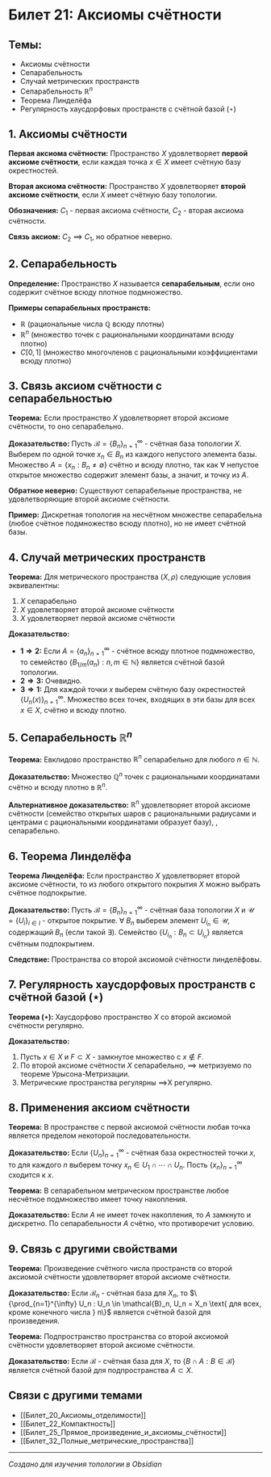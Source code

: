 # Билет 21: Аксиомы счётности

## Темы:
- Аксиомы счётности
- Сепарабельность
- Случай метрических пространств
- Сепарабельность $\mathbb{R}^n$
- Теорема Линделёфа
- Регулярность хаусдорфовых пространств с счётной базой (⋆)

## 1. Аксиомы счётности

**Первая аксиома счётности:** Пространство $X$ удовлетворяет **первой аксиоме счётности**, если каждая точка $x \in X$ имеет счётную базу окрестностей.

**Вторая аксиома счётности:** Пространство $X$ удовлетворяет **второй аксиоме счётности**, если $X$ имеет счётную базу топологии.

**Обозначения:** $C_1$ - первая аксиома счётности, $C_2$ - вторая аксиома счётности.

**Связь аксиом:** $C_2$ $\implies$  $C_1$, но обратное неверно.

## 2. Сепарабельность

**Определение:** Пространство $X$ называется **сепарабельным**, если оно содержит счётное всюду плотное подмножество.

**Примеры сепарабельных пространств:**
- $\mathbb{R}$ (рациональные числа $\mathbb{Q}$ всюду плотны)
- $\mathbb{R}^n$ (множество точек с рациональными координатами всюду плотно)
- $C[0,1]$ (множество многочленов с рациональными коэффициентами всюду плотно)

## 3. Связь аксиом счётности с сепарабельностью

**Теорема:** Если пространство $X$ удовлетворяет второй аксиоме счётности, то оно сепарабельно.

**Доказательство:** Пусть $\mathcal{B} = \{B_n\}_{n=1}^{\infty}$ - счётная база топологии $X$. Выберем по одной точке $x_n \in B_n$ из каждого непустого элемента базы. Множество $A = \{x_n : B_n \neq \emptyset\}$ счётно и всюду плотно, так как ∀ непустое открытое множество содержит элемент базы, а значит, и точку из $A$.

**Обратное неверно:** Существуют сепарабельные пространства, не удовлетворяющие второй аксиоме счётности.

**Пример:** Дискретная топология на несчётном множестве сепарабельна (любое счётное подмножество всюду плотно), но не имеет счётной базы.

## 4. Случай метрических пространств

**Теорема:** Для метрического пространства $(X, \rho)$ следующие условия эквивалентны:

1. $X$ сепарабельно
2. $X$ удовлетворяет второй аксиоме счётности
3. $X$ удовлетворяет первой аксиоме счётности

**Доказательство:**
- **$1 \Rightarrow 2$:** Если $A = \{a_n\}_{n=1}^{\infty}$ - счётное всюду плотное подмножество, то семейство $\{B_{1/m}(a_n) : n, m \in \mathbb{N}\}$ является счётной базой топологии.
- **$2 \Rightarrow 3$:** Очевидно.
- **$3 \Rightarrow 1$:** Для каждой точки $x$ выберем счётную базу окрестностей $\{U_n(x)\}_{n=1}^{\infty}$. Множество всех точек, входящих в эти базы для всех $x \in X$, счётно и всюду плотно.

## 5. Сепарабельность $\mathbb{R}^n$

**Теорема:** Евклидово пространство $\mathbb{R}^n$ сепарабельно для любого $n \in \mathbb{N}$.

**Доказательство:** Множество $\mathbb{Q}^n$ точек с рациональными координатами счётно и всюду плотно в $\mathbb{R}^n$.

**Альтернативное доказательство:** $\mathbb{R}^n$ удовлетворяет второй аксиоме счётности (семейство открытых шаров с рациональными радиусами и центрами с рациональными координатами образует базу), , сепарабельно.

## 6. Теорема Линделёфа

**Теорема Линделёфа:** Если пространство $X$ удовлетворяет второй аксиоме счётности, то из любого открытого покрытия $X$ можно выбрать счётное подпокрытие.

**Доказательство:** Пусть $\mathcal{B} = \{B_n\}_{n=1}^{\infty}$ - счётная база топологии $X$ и $\mathcal{U} = \{U_i\}_{i \in I}$ - открытое покрытие. ∀ $B_n$ выберем элемент $U_{i_n} \in \mathcal{U}$, содержащий $B_n$ (если такой ∃). Семейство $\{U_{i_n} : B_n \subset U_{i_n}\}$ является счётным подпокрытием.

**Следствие:** Пространства со второй аксиомой счётности линделёфовы.

## 7. Регулярность хаусдорфовых пространств с счётной базой (⋆)

**Теорема (⋆):** Хаусдорфово пространство $X$ со второй аксиомой счётности регулярно.

**Доказательство:**
1. Пусть $x \in X$ и $F \subset X$ - замкнутое множество с $x \notin F$.
2. По второй аксиоме счётности $X$ сепарабельно, $\implies$ метризуемо по теореме Урысона-Метризации.
3. Метрические пространства регулярны $\implies$X регулярно.

## 8. Применения аксиом счётности

**Теорема:** В пространстве с первой аксиомой счётности любая точка является пределом некоторой последовательности.

**Доказательство:** Если $\{U_n\}_{n=1}^{\infty}$ - счётная база окрестностей точки $x$, то для каждого $n$ выберем точку $x_n \in U_1 \cap \cdots \cap U_n$. Пость $\{x_n\}_{n=1}^{\infty}$ сходится к $x$.

**Теорема:** В сепарабельном метрическом пространстве любое несчётное подмножество имеет точку накопления.

**Доказательство:** Если $A$ не имеет точек накопления, то $A$ замкнуто и дискретно. По сепарабельности $A$ счётно, что противоречит условию.

## 9. Связь с другими свойствами

**Теорема:** Произведение счётного числа пространств со второй аксиомой счётности удовлетворяет второй аксиоме счётности.

**Доказательство:** Если $\mathcal{B}_n$ - счётная база для $X_n$, то $\{\prod_{n=1}^{\infty} U_n : U_n \in \mathcal{B}_n, U_n = X_n \text{ для всех, кроме конечного числа } n\}$ является счётной базой для произведения.

**Теорема:** Подпространство пространства со второй аксиомой счётности удовлетворяет второй аксиоме счётности.

**Доказательство:** Если $\mathcal{B}$ - счётная база для $X$, то $\{B \cap A : B \in \mathcal{B}\}$ является счётной базой для подпространства $A \subset X$.

## Связи с другими темами

- [[Билет_20_Аксиомы_отделимости]]
- [[Билет_22_Компактность]]
- [[Билет_25_Прямое_произведение_и_аксиомы_счётности]]
- [[Билет_32_Полные_метрические_пространства]]

---
*Создано для изучения топологии в Obsidian*
